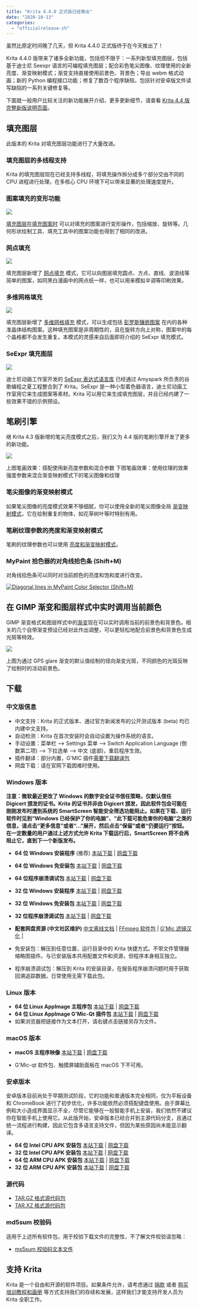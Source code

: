 ```yaml
---
title: "Krita 4.4.0 正式版已经推出"
date: "2020-10-13"
categories: 
  - "officialrelease-zh"
---
```


虽然比原定时间晚了几天，但 Krita 4.4.0 正式版终于在今天推出了！

Krita 4.4.0 版带来了诸多全新功能，包括但不限于：一系列新型填充图层，包括基于迪士尼 Seexpr 语言的可编程填充图层；配合彩色笔尖图像、纹理使用的全新亮度、渐变映射模式；渐变支持直接使用前景色、背景色；导出 webm 格式动画；新的 Python 编程接口功能；修复了数百个程序缺陷，包括针对安卓版文件读写缺陷的一系列关键修复等。

下面就一般用户比较关注的新功能展开介绍，更多更新细节，请查看 [Krita 4.4 版完整新版说明页面](https://krita.org/zh/krita-4-4-0-release-notes-zh/)。

## 填充图层

此版本的 Krita 对填充图层功能进行了大量改进。

### 填充图层的多线程支持

Krita 的填充图层现在已经支持多线程，将填充操作拆分成多个部分交由不同的 CPU 进程进行处理，在多核心 CPU 环境下可以带来显著的处理速度提升。

### 图案填充的变形功能

[![](images/krita_4_4_texture_example.png)](https://krita.org/wp-content/uploads/2020/09/krita_4_4_texture_example.png)

[填充图层在填充图案时](https://docs.krita.org/zh_CN/reference_manual/layers_and_masks/fill_layer_generators/pattern_fill.html) 可以对填充的图案进行变形操作，包括缩放、旋转等。几何形状绘制工具、填充工具中的图案功能也得到了相同的改进。

### 网点填充

[![](images/fill_layer_screentone_postprocessing.png)](https://krita.org/wp-content/uploads/2020/09/fill_layer_screentone_postprocessing.png)

填充图层新增了 [网点填充](https://docs.krita.org/zh_CN/reference_manual/layers_and_masks/fill_layer_generators/screentone.html) 模式，它可以向图层填充圆点、方点、直线、波浪线等简单的图案，如同黑白漫画中的网点纸一样，也可以用来模拟半调等印刷效果。

### 多维网格填充

[![](images/multigrid-color-examples.png)](https://krita.org/wp-content/uploads/2020/09/multigrid-color-examples.png)

填充图层新增了 [多维网格填充](https://docs.krita.org/zh_CN/reference_manual/layers_and_masks/fill_layer_generators/multigrid.html) 模式，可以生成包括 [彭罗斯镶嵌图案](https://en.wikipedia.org/wiki/Penrose_tiling) 在内的各种准晶体结构图案。这种填充图案是非周期性的，且在旋转方向上对称，图案中的每个晶格都不会发生重复。本模式的灵感来自后面即将介绍的 SeExpr 填充模式。

### SeExpr 填充图层

[![](images/1096px-SeExpr_manual_1.jpg)](https://krita.org/wp-content/uploads/2020/08/1096px-SeExpr_manual_1.jpg)

迪士尼动画工作室开发的 [SeExpr 表达式语言库](https://docs.krita.org/zh_CN/reference_manual/layers_and_masks/fill_layer_generators/seexpr.html) 已经通过 Amyspark 所负责的谷歌编程之夏工程整合到了 Krita。SeExpr 是一种小型着色器语言，迪士尼动画工作室用它来生成图案等素材。Krita 可以用它来生成填充图层，并且已经内建了一些效果不错的示例预设。

## 笔刷引擎

继 Krita 4.3 版新增的笔尖亮度模式之后，我们又为 4.4 版的笔刷引擎开发了更多的新功能。

[![](images/flowers_gradients_lightness.png)](https://krita.org/wp-content/uploads/2020/09/flowers_gradients_lightness.png)

上图笔画效果：搭配使用新亮度参数和混合参数 下图笔画效果：使用纹理的效果强度参数来混合渐变映射模式下的笔尖图像和纹理

### 笔尖图像的渐变映射模式

如果笔尖图像的亮度模式效果不够细腻，你可以使用全新的笔尖图像全局 [渐变映射模式](https://docs.krita.org/zh_CN/reference_manual/brushes/brush_settings/brush_tips.html)，它在绘制重复的物体，如花草树叶等时特别有用。

### 笔刷纹理参数的亮度和渐变映射模式

笔刷的纹理参数也可以使用 [亮度和渐变映射模式](https://docs.krita.org/zh_CN/reference_manual/brushes/brush_settings/texture.html)。

### MyPaint 拾色器的对角线拾色条 (Shift+M)

对角线拾色条可以同时对当前颜色的亮度和饱和度进行改变。

[![Diagonal lines in MyPaint Color Selector (Shift+M)](images/mypaint_selector_diagonal.png)](https://krita.org/wp-content/uploads/2020/09/mypaint_selector_diagonal.png)

## 在 GIMP 渐变和图层样式中实时调用当前颜色

GIMP 渐变格式和图层样式中的[渐变](https://docs.krita.org/zh_CN/reference_manual/resource_management/resource_gradients.html)现在可以实时调用当前的前景色和背景色。相关的几个自带渐变预设已经对此作出调整，可以更轻松地配合前景色和背景色生成光斑等特效。

[![](images/fg_changing_gradients_for_sparkles.png)](https://krita.org/wp-content/uploads/2020/09/fg_changing_gradients_for_sparkles.png)

上图为通过 GPS glare 渐变的默认值绘制的径向渐变光斑，不同颜色的光斑反映了绘制时的活动前景色。

## 下载

### 中文版信息

- 中文支持：Krita 的正式版本、通过官方新闻发布的公开测试版本 (beta) 均已内建中文支持。
- 自动检测：Krita 在首次安装时会自动设置为操作系统的语言。
- 手动设置：菜单栏 --> Settings 菜单 --> Switch Application Language (倒数第二项) --> 下拉选单 --> 中文 (底部)，重启程序生效。
- 插件翻译：部分内置，G'MIC 插件[需要下载翻译包](https://share.weiyun.com/SBopNjOn)
- 网盘下载：请在官网下载困难时使用。

### Windows 版本

**注意：微软最近更改了 Windows 的数字安全证书信任策略，仅默认信任 Digicert 颁发的证书。Krita 的证书并非由 Digicert 颁发，因此软件包会可能在刚刚发布时遭到系统的 SmartScreen 智能安全筛选功能阻止。如果在下载、运行软件时见到“Windows 已经保护了你的电脑”、“此下载可能危害你的电脑”之类的信息，请点击“更多信息”或者“...”展开，然后点击“保留”或者“仍要运行”按钮。在一定数量的用户通过上述方式允许 Krita 下载运行后，SmartScreen 将不会再阻止它，直到下一个新版发布。**

- **64 位 Windows 安装程序** (推荐) [本站下载](https://download.kde.org/stable/krita/4.4.0/krita-x64-4.4.0-setup.exe) | [网盘下载](https://share.weiyun.com/aVyf2PXQ)
- **64 位 Windows 免安装包** [本站下载](https://download.kde.org/stable/krita/4.4.0/krita-x64-4.4.0.zip) | [网盘下载](https://share.weiyun.com/aVyf2PXQ)
- **64 位程序崩溃调试包** [本站下载](https://download.kde.org/stable/krita/4.4.0/krita-x64-4.4.0-dbg.zip) | [网盘下载](https://share.weiyun.com/aVyf2PXQ)

- **32 位 Windows 安装程序** [本站下载](https://download.kde.org/stable/krita/4.4.0/krita-x86-4.4.0-setup.exe) | [网盘下载](https://share.weiyun.com/wdMnx1WB)
- **32 位 Windows 免安装包** [本站下载](https://download.kde.org/stable/krita/4.4.0/krita-x86-4.4.0.zip) | [网盘下载](https://share.weiyun.com/wdMnx1WB)
- **32 位程序崩溃调试包** [本站下载](https://download.kde.org/stable/krita/4.4.0/krita-x86-4.4.0-dbg.zip) | [网盘下载](https://share.weiyun.com/wdMnx1WB)

- **配套网盘资源 (中文社区维护)** [中文离线文档](https://share.weiyun.com/Dea2uj0M) | [FFmpeg 软件包](https://share.weiyun.com/6tH13bVC) | [G'Mic 滤镜汉化](https://share.weiyun.com/SBopNjOn) |

- 免安装包：解压到任意位置，运行目录中的 Krita 快捷方式。不带文件管理器缩略图插件。与已安装版本共用配置文件和资源，但程序本身相互独立。
- 程序崩溃调试包：解压到 Krita 的安装目录，在报告程序崩溃问题时用于获取回溯追踪数据。日常使用无需下载此包。

### Linux 版本

- **64 位 Linux AppImage 主程序包** [本站下载](https://download.kde.org/stable/krita/4.4.0/krita-4.4.0-x86_64.appimage) | [网盘下载](https://share.weiyun.com/j7Vrjx2m)
- **64 位 Linux AppImage G'Mic-Qt 插件包** [本站下载](https://download.kde.org/stable/krita/4.4.0/gmic_krita_qt-x86_64.appimage) | [网盘下载](https://share.weiyun.com/j7Vrjx2m)
- 如果浏览器把链接作为文本打开，请右键点击链接另存为文件。

### macOS 版本

- **macOS 主程序映像** [本站下载](https://download.kde.org/stable/krita/4.4.0/krita-4.4.0.1.dmg) | [网盘下载](https://share.weiyun.com/jc82ykle)

- G'Mic-qt 软件包、触摸屏辅助面板在 macOS 下不可用。

### 安卓版本

安卓版本目前尚处于早期测试阶段，它的功能和普通版本完全相同，仅为平板设备和 ChromeBook 进行了初步优化，许多功能依然必须搭配键盘使用。由于屏幕比例和大小造成界面显示不全，尽管它能够在一般智能手机上安装，我们依然不建议你在智能手机上使用它。从此版开始，安卓版本已经合并到主源代码分支，且通过统一流程进行构建，因此它包含多语言支持文件，但因为某些原因尚未能显示翻译。

- **64 位 Intel CPU APK 安装包** [本站下载](https://download.kde.org/stable/krita/4.4.0/krita-x86_64-4.4.0-release.apk) | [网盘下载](https://share.weiyun.com/he1kczpd)
- **32 位 Intel CPU APK 安装包** [本站下载](https://download.kde.org/stable/krita/4.4.0/krita-x86-4.4.0-release.apk) | [网盘下载](https://share.weiyun.com/he1kczpd)
- **64 位 ARM CPU APK 安装包** [本站下载](https://download.kde.org/stable/krita/4.4.0/krita-arm64-4.4.0-release.apk) | [网盘下载](https://share.weiyun.com/he1kczpd)
- **32 位 ARM CPU APK 安装包** [本站下载](https://download.kde.org/stable/krita/4.4.0/krita-arm32-4.4.0-release.apk) | [网盘下载](https://share.weiyun.com/he1kczpd)

### 源代码

- [TAR.GZ 格式源代码包](https://download.kde.org/stable/krita/4.4.0/krita-4.4.0.tar.gz)
- [TAR.XZ 格式源代码包](https://download.kde.org/stable/krita/4.4.0/krita-4.4.0.tar.xz)

### md5sum 校验码

适用于上述所有软件包，用于校验下载文件的完整性，不了解文件校验请忽略：

- [ms5sum 校验码文本文件](https://download.kde.org/stable/krita/4.4.0/md5sum.txt)

## 支持 Krita

Krita 是一个自由和开源的软件项目。如果条件允许，请考虑通过 [捐款](https://krita.org/zh/support-us-zh/donation-zh/) 或者 [购买培训教程和画册](https://krita.org/en/support-us/shop) 等方式支持我们的存续和发展，这样我们才能支持开发人员为 Krita 全职工作。
